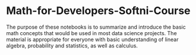 # Math-for-Developers-Softni-Course

The purpose of these notebooks is to summarize and introduce the basic math concepts that would be used in most data science projects. The material is appropriate for everyone with basic understanding of linear algebra, probability and statistics, as well as calculus.
